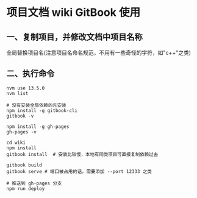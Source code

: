 # 项目文档 wiki GitBook 使用
## 一、复制项目，并修改文档中项目名称

全局替换项目名(注意项目名命名规范，不用有一些奇怪的字符，如"c++"之类)

## 二、执行命令
```shell script
nvm use 13.5.0
nvm list

# 没有安装全局依赖的先安装
npm install -g gitbook-cli
gitbook -v

npm install -g gh-pages
gh-pages -v

cd wiki
npm install
gitbook install  # 安装比较慢，本地有同类项目可直接复制依赖过去

gitbook build
gitbook serve # 端口被占用的话，需要添加 --port 12333 之类

# 推送到 gh-pages 分支
npm run deploy
```
